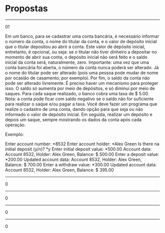 # Propostas

-------------------------------------------------------------------
01

Em um banco, para se cadastrar uma conta bancária, é necessário informar o número da conta, o nome do
titular da conta, e o valor de depósito inicial que o titular depositou ao abrir a conta. Este valor de depósito
inicial, entretanto, é opcional, ou seja: se o titular não tiver dinheiro a depositar no momento de abrir sua
conta, o depósito inicial não será feito e o saldo inicial da conta será, naturalmente, zero.
Importante: uma vez que uma conta bancária foi aberta, o número da conta nunca poderá ser alterado. Já
o nome do titular pode ser alterado (pois uma pessoa pode mudar de nome por ocasião de casamento, por
exemplo).
Por fim, o saldo da conta não pode ser alterado livremente. É preciso haver um mecanismo para proteger
isso. O saldo só aumenta por meio de depósitos, e só diminui por meio de saques. Para cada saque
realizado, o banco cobra uma taxa de $ 5.00. Nota: a conta pode ficar com saldo negativo se o saldo não for
suficiente para realizar o saque e/ou pagar a taxa.
Você deve fazer um programa que realize o cadastro de uma conta, dando opção para que seja ou não
informado o valor de depósito inicial. Em seguida, realizar um depósito e depois um saque, sempre
mostrando os dados da conta após cada operação.

Exemplo:

Enter account number: *8532
Enter account holder: *Alex Green
Is there na initial deposit (y/n)? *y
Enter initial deposit value: *500.00
Account data:
Account 8532, Holder: Alex Green, Balance: $ 500.00
Enter a deposit value: *200.00
Updated account data:
Account 8532, Holder: Alex Green, Balance: $ 700.00
Enter a withdraw value: *300.00
Updated account data:
Account 8532, Holder: Alex Green, Balance: $ 395.00

-------------------------------------------------------------------
0

-------------------------------------------------------------------
0

-------------------------------------------------------------------
0

-------------------------------------------------------------------
0

